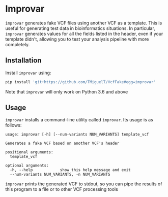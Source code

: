 # Improvar

`improvar` generates fake VCF files using another VCF as a template. This is useful for generating
test data in bioinformatics situations. In particular, `improvar` generates values for all the fields
listed in the header, even if your template didn't, allowing you to test your analysis pipeline with
more completely.

## Installation
Install `improvar` using:
```bash
pip install 'git+https://github.com/TMiguelT/VcfFake#egg=improvar'
```

Note that `improvar` will only work on Python 3.6 and above

## Usage
`improvar` installs a command-line utility called `improvar`. Its usage is as follows:
```
usage: improvar [-h] [--num-variants NUM_VARIANTS] template_vcf

Generates a fake VCF based on another VCF's header

positional arguments:
  template_vcf

optional arguments:
  -h, --help            show this help message and exit
  --num-variants NUM_VARIANTS, -n NUM_VARIANTS
```

`improvar` prints the generated VCF to stdout, so you can pipe the results of this program to a file
or to other VCF processing tools